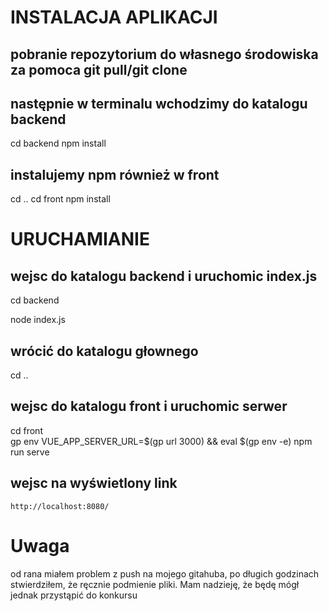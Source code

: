 # INSTALACJA APLIKACJI
## pobranie repozytorium do własnego środowiska za pomoca git pull/git clone <link do repozytorium>
## następnie w terminalu wchodzimy do katalogu backend
cd backend
npm install
## instalujemy npm również w front
cd ..
cd front
npm install
# URUCHAMIANIE
## wejsc do katalogu backend i uruchomic index.js
cd backend

node index.js
## wrócić do katalogu głownego
cd ..
## wejsc do katalogu front i uruchomic serwer
cd front     
gp env VUE_APP_SERVER_URL=$(gp url 3000) && eval $(gp env -e)
npm run serve

## wejsc na wyświetlony link
    http://localhost:8080/

# Uwaga 
od rana miałem problem z push na mojego gitahuba, po długich godzinach stwierdziłem, że ręcznie podmienie pliki. Mam nadzieję, że będę mógł jednak przystąpić do konkursu
